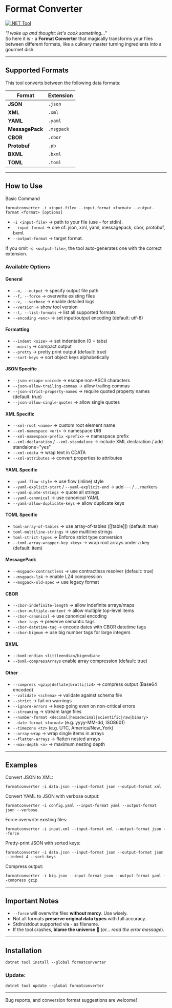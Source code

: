# Format Converter

[![.NET Tool](https://img.shields.io/badge/.NET-Tool-blue)](https://www.nuget.org/packages/formatconverter)

*"I woke up and thought: let's cook something..."*  
So here it is - a **Format Converter** that magically transforms your files between different formats, like a culinary master turning ingredients into a gourmet dish.

---

## Supported Formats

This tool converts between the following data formats:

| Format       | Extension   |
|--------------|-------------|
| **JSON**     | `.json`     |
| **XML**      | `.xml`      |
| **YAML**     | `.yaml`     |
| **MessagePack** | `.msgpack` |
| **CBOR**     | `.cbor`     |
| **Protobuf**   | `.pb`  |
| **BXML**   | `.bxml`  |
| **TOML**   | `.toml`   |

---

## How to Use

Basic Command
```
formatconverter -i <input-file> --input-format <format> --output-format <format> [options]
```
- `-i <input-file>` → path to your file (use - for stdin).
- `--input-format` → one of: json, xml, yaml, messagepack, cbor, protobuf, bxml.
- `--output-format` → target format.

If you omit `-o <output-file>`, the tool auto-generates one with the correct extension.

### Available Options
#### General

- `--o, --output` → specify output file path
- `--f, --force` → overwrite existing files
- `--v, --verbose` → enable detailed logs
- `--version` → show tool version
- `--l, --list-formats` → list all supported formats
- `--encoding <enc>` → set input/output encoding (default: utf-8)
#### Formatting

- `--indent <size>` → set indentation (0 = tabs)
- `--minify` → compact output
- `--pretty` → pretty print output (default: true)
- `--sort-keys` → sort object keys alphabetically
#### JSON Specific

- `--json-escape-unicode` → escape non-ASCII characters
- `--json-allow-trailing-commas` → allow trailing commas
- `--json-strict-property-names` → require quoted property names (default: true)
- `--json-allow-single-quotes` → allow single quotes
#### XML Specific

- `--xml-root <name>` → custom root element name
- `--xml-namespace <uri>` → namespace URI
- `--xml-namespace-prefix <prefix>` → namespace prefix
- `--xml-declaration` / `--xml-standalone` → include XML declaration / add standalone="yes"
- `--xml-cdata` → wrap text in CDATA
- `--xml-attributes` → convert properties to attributes
#### YAML Specific

- `--yaml-flow-style` → use flow (inline) style
- `--yaml-explicit-start` / `--yaml-explicit-end` → add --- / ... markers
- `--yaml-quote-strings` → quote all strings
- `--yaml-canonical` → use canonical YAML
- `--yaml-allow-duplicate-keys` → allow duplicate keys
#### TOML Specific

- `toml-array-of-tables` → use array-of-tables ([[table]]) (default: true)
- `toml-multiline-strings` → use multiline strings
- `toml-strict-types` → Enforce strict type conversion
- `--toml-array-wrapper-key <key>` → wrap root arrays under a key (default: item)

#### MessagePack
- `--msgpack-contractless` → use contractless resolver (default: true)
- `--msgpack-lz4` → enable LZ4 compression
- `--msgpack-old-spec` → use legacy format

#### CBOR
- `--cbor-indefinite-length` → allow indefinite arrays/maps
- `--cbor-multiple-content` → allow multiple top-level items
- `--cbor-canonical` → use canonical encoding
- `--cbor-tags` → preserve semantic tags
- `--cbor-datetime-tag` → encode dates with CBOR datetime tags
- `--cbor-bignum` → use big number tags for large integers

#### BXML
- `--bxml-endian <littleendian/bigendian>`
- `--bxml-compressArrays` enable array compression (default: true)

#### Other

- `--compress <gzip|deflate|brotli|lz4>` → compress output (Base64 encoded)
- `--validate <schema>` → validate against schema file
- `--strict` → fail on warnings
- `--ignore-errors` → keep going even on non-critical errors
- `--streaming` → stream large files
- `--number-format <decimal|hexadecimal|scientific|raw|binary>`
- `--date-format <format>` (e.g. yyyy-MM-dd, ISO8601)
- `--timezone <tz>` (e.g. UTC, America/New_York)
- `--array-wrap` → wrap single items in arrays
- `--flatten-arrays` → flatten nested arrays
- `--max-depth <n>` → maximum nesting depth
---
## Examples

Convert JSON to XML:
```
formatconverter -i data.json --input-format json --output-format xml
```

Convert YAML to JSON with verbose output:
```
formatconverter -i config.yaml --input-format yaml --output-format json --verbose
```

Force overwrite existing files:
```
formatconverter -i input.xml --input-format xml --output-format json --force
```

Pretty-print JSON with sorted keys:
```
formatconverter -i data.json --input-format json --output-format json --indent 4 --sort-keys
```

Compress output:
```
formatconverter -i big.json --input-format json --output-format yaml --compress gzip
```
---

## Important Notes
- `--force` will overwrite files **without mercy**. Use wisely.
- Not all formats **preserve original data types** with full accuracy.
- Stdin/stdout supported via - as filename.
- If the tool crashes, **blame the universe** 🌌 (*or... read the error message*).
---

## Installation
```
dotnet tool install --global formatconverter
```

### Update:
```
dotnet tool update --global formatconverter
```
---
Bug reports, and conversion format suggestions are welcome!